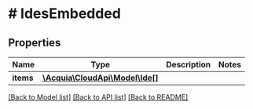 # # IdesEmbedded

## Properties

Name | Type | Description | Notes
------------ | ------------- | ------------- | -------------
**items** | [**\Acquia\CloudApi\Model\Ide[]**](Ide.md) |  |

[[Back to Model list]](../../README.md#models) [[Back to API list]](../../README.md#endpoints) [[Back to README]](../../README.md)
